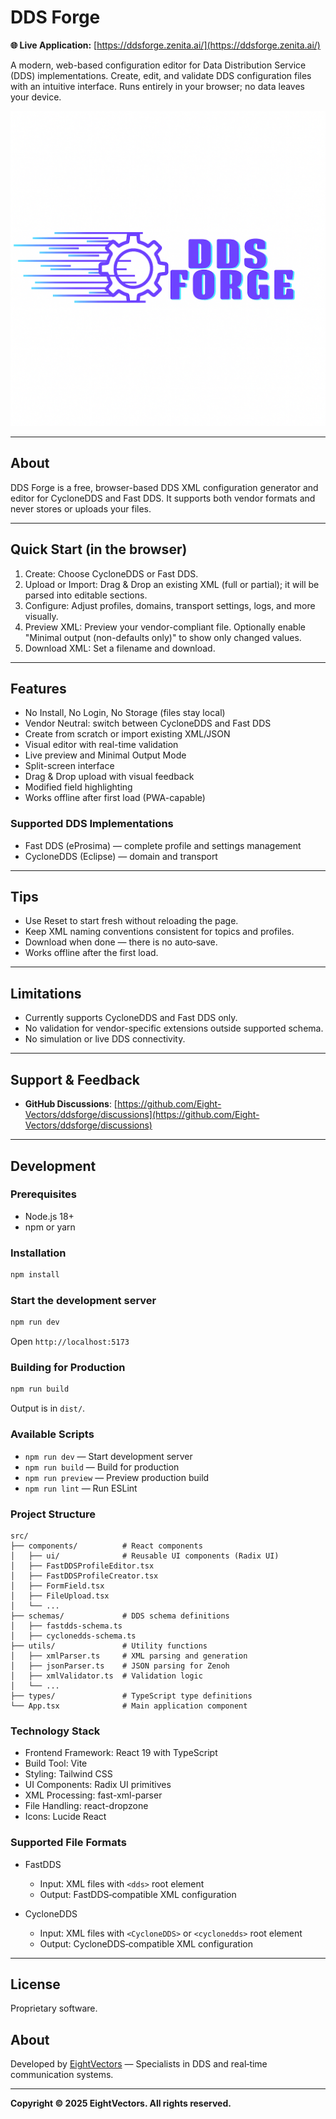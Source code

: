 # DDS Forge

**🌐 Live Application:** [https://ddsforge.zenita.ai/](https://ddsforge.zenita.ai/)

A modern, web-based configuration editor for Data Distribution Service (DDS) implementations. Create, edit, and validate DDS configuration files with an intuitive interface. Runs entirely in your browser; no data leaves your device.

![DDS Forge](public/logo.png)

---

## About

DDS Forge is a free, browser-based DDS XML configuration generator and editor for CycloneDDS and Fast DDS. It supports both vendor formats and never stores or uploads your files.

---

## Quick Start (in the browser)

1. Create: Choose CycloneDDS or Fast DDS.
2. Upload or Import: Drag & Drop an existing XML (full or partial); it will be parsed into editable sections.
3. Configure: Adjust profiles, domains, transport settings, logs, and more visually.
4. Preview XML: Preview your vendor-compliant file. Optionally enable "Minimal output (non-defaults only)" to show only changed values.
5. Download XML: Set a filename and download.

---

## Features

- No Install, No Login, No Storage (files stay local)
- Vendor Neutral: switch between CycloneDDS and Fast DDS
- Create from scratch or import existing XML/JSON
- Visual editor with real-time validation
- Live preview and Minimal Output Mode
- Split-screen interface
- Drag & Drop upload with visual feedback
- Modified field highlighting
- Works offline after first load (PWA-capable)

### Supported DDS Implementations

- Fast DDS (eProsima) — complete profile and settings management
- CycloneDDS (Eclipse) — domain and transport

---

## Tips

- Use Reset to start fresh without reloading the page.
- Keep XML naming conventions consistent for topics and profiles.
- Download when done — there is no auto‑save.
- Works offline after the first load.

---

## Limitations

- Currently supports CycloneDDS and Fast DDS only.
- No validation for vendor-specific extensions outside supported schema.
- No simulation or live DDS connectivity.

---

## Support & Feedback

- **GitHub Discussions**: [https://github.com/Eight-Vectors/ddsforge/discussions](https://github.com/Eight-Vectors/ddsforge/discussions)

---

## Development

### Prerequisites

- Node.js 18+
- npm or yarn

### Installation

```bash
npm install
```

### Start the development server

```bash
npm run dev
```

Open `http://localhost:5173`

### Building for Production

```bash
npm run build
```

Output is in `dist/`.

### Available Scripts

- `npm run dev` — Start development server
- `npm run build` — Build for production
- `npm run preview` — Preview production build
- `npm run lint` — Run ESLint

### Project Structure

```
src/
├── components/          # React components
│   ├── ui/              # Reusable UI components (Radix UI)
│   ├── FastDDSProfileEditor.tsx
│   ├── FastDDSProfileCreator.tsx
│   ├── FormField.tsx
│   ├── FileUpload.tsx
│   └── ...
├── schemas/             # DDS schema definitions
│   ├── fastdds-schema.ts
│   ├── cyclonedds-schema.ts
├── utils/               # Utility functions
│   ├── xmlParser.ts     # XML parsing and generation
│   ├── jsonParser.ts    # JSON parsing for Zenoh
│   ├── xmlValidator.ts  # Validation logic
│   └── ...
├── types/               # TypeScript type definitions
└── App.tsx              # Main application component
```

### Technology Stack

- Frontend Framework: React 19 with TypeScript
- Build Tool: Vite
- Styling: Tailwind CSS
- UI Components: Radix UI primitives
- XML Processing: fast-xml-parser
- File Handling: react-dropzone
- Icons: Lucide React

### Supported File Formats

- FastDDS
  - Input: XML files with `<dds>` root element
  - Output: FastDDS‑compatible XML configuration

- CycloneDDS
  - Input: XML files with `<CycloneDDS>` or `<cyclonedds>` root element
  - Output: CycloneDDS‑compatible XML configuration

---

## License

Proprietary software.

## About

Developed by [EightVectors](https://www.eightvectors.com/) — Specialists in DDS and real‑time communication systems.

---

**Copyright © 2025 EightVectors. All rights reserved.**
